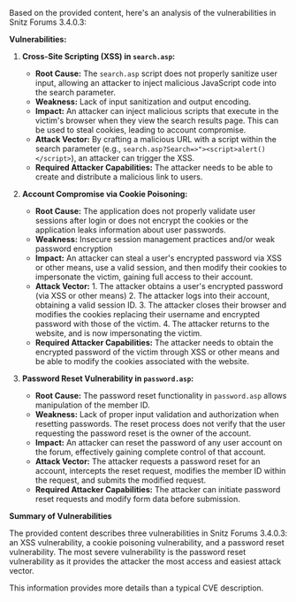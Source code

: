 Based on the provided content, here's an analysis of the vulnerabilities in Snitz Forums 3.4.0.3:

**Vulnerabilities:**

1.  **Cross-Site Scripting (XSS) in `search.asp`:**
    *   **Root Cause:** The `search.asp` script does not properly sanitize user input, allowing an attacker to inject malicious JavaScript code into the search parameter.
    *   **Weakness:** Lack of input sanitization and output encoding.
    *   **Impact:** An attacker can inject malicious scripts that execute in the victim's browser when they view the search results page. This can be used to steal cookies, leading to account compromise.
    *  **Attack Vector:** By crafting a malicious URL with a script within the search parameter (e.g., `search.asp?Search=>"><script>alert()</script>`), an attacker can trigger the XSS.
    *   **Required Attacker Capabilities:** The attacker needs to be able to create and distribute a malicious link to users.

2.  **Account Compromise via Cookie Poisoning:**
    *   **Root Cause:**  The application does not properly validate user sessions after login or does not encrypt the cookies or the application leaks information about user passwords.
    *   **Weakness:** Insecure session management practices and/or weak password encryption
    *   **Impact:** An attacker can steal a user's encrypted password via XSS or other means, use a valid session, and then modify their cookies to impersonate the victim, gaining full access to their account.
     *  **Attack Vector:**
            1. The attacker obtains a user's encrypted password (via XSS or other means)
            2. The attacker logs into their account, obtaining a valid session ID.
            3. The attacker closes their browser and modifies the cookies replacing their username and encrypted password with those of the victim.
            4. The attacker returns to the website, and is now impersonating the victim.
    *   **Required Attacker Capabilities:** The attacker needs to obtain the encrypted password of the victim through XSS or other means and be able to modify the cookies associated with the website.

3.  **Password Reset Vulnerability in `password.asp`:**
    *   **Root Cause:** The password reset functionality in `password.asp` allows manipulation of the member ID.
    *   **Weakness:** Lack of proper input validation and authorization when resetting passwords. The reset process does not verify that the user requesting the password reset is the owner of the account.
    *   **Impact:** An attacker can reset the password of any user account on the forum, effectively gaining complete control of that account.
    *   **Attack Vector:** The attacker requests a password reset for an account, intercepts the reset request, modifies the member ID within the request, and submits the modified request.
    *   **Required Attacker Capabilities:** The attacker can initiate password reset requests and modify form data before submission.

**Summary of Vulnerabilities**

The provided content describes three vulnerabilities in Snitz Forums 3.4.0.3: an XSS vulnerability, a cookie poisoning vulnerability, and a password reset vulnerability. The most severe vulnerability is the password reset vulnerability as it provides the attacker the most access and easiest attack vector.

This information provides more details than a typical CVE description.